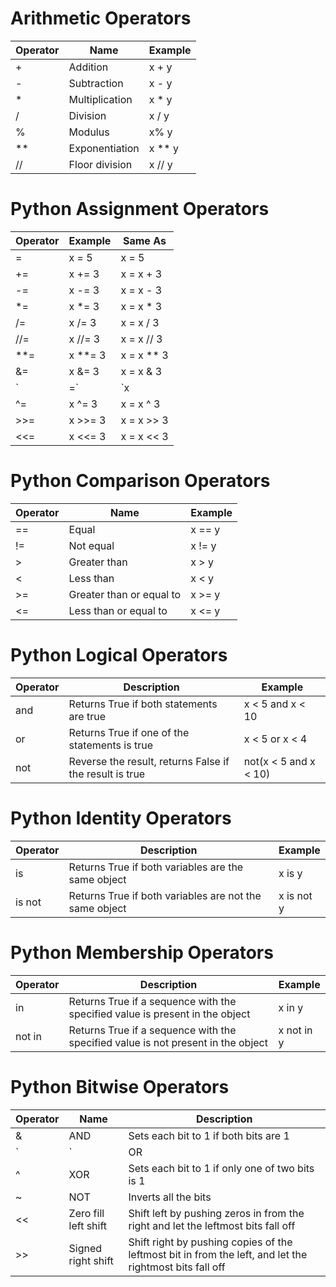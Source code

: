 # Arithmetic Operators

|Operator|Name|Example|
|-|-|-|
|+|Addition|x + y|
|-|Subtraction|x - y|
|*|Multiplication|x * y|
|/|Division|x / y|
|%|Modulus|x% y|
|**|Exponentiation|x ** y|
|//|Floor division|x // y|

# Python Assignment Operators

|Operator|Example|Same As|
|-|-|-|
|=|x = 5|x = 5|
|+=|x += 3|x = x + 3|
|-=|x -= 3|x = x - 3|
|*=|x *= 3|x = x * 3|
|/=|x /= 3|x = x / 3|
|//=|x //= 3|x = x // 3|
|**=|x **= 3|x = x ** 3|
|&=|x &= 3|x = x & 3|
|`|=`|`x |= 3`|`x = x | 3`|
|^=|x ^= 3|x = x ^ 3|
|>>=|x >>= 3|x = x >> 3|
|<<=|x <<= 3|x = x << 3|

# Python Comparison Operators

|Operator|Name|Example|
|-|-|-|
|==|Equal|x == y|
|!=|Not equal|x != y|
|>|Greater than|x > y|
|<|Less than|x < y|
|>=|Greater than or equal to|x >= y|
|<=|Less than or equal to|x <= y|

# Python Logical Operators
|Operator|Description|Example|
|-|-|-|
|and |Returns True if both statements are true|x < 5 and  x < 10|
|or|Returns True if one of the statements is true|x < 5 or x < 4|
|not|Reverse the result, returns False if the result is true|not(x < 5 and x < 10)|

# Python Identity Operators
|Operator|Description|Example|
|-|-|-|
|is |Returns True if both variables are the same object|x is y|
|is not|Returns True if both variables are not the same object|x is not y|

# Python Membership Operators
|Operator|Description|Example|
|-|-|-|
in |Returns True if a sequence with the specified value is present in the object|x in y|
not in|Returns True if a sequence with the specified value is not present in the object|x not in y|

# Python Bitwise Operators
|Operator|Name|Description|
|-|-|-|
|&|AND|Sets each bit to 1 if both bits are 1|
|`|`|OR|Sets each bit to 1 if one of two bits is 1|
|^|XOR|Sets each bit to 1 if only one of two bits is 1|
|~|NOT|Inverts all the bits|
|<<|Zero fill left shift|Shift left by pushing zeros in from the right and let the leftmost bits fall off|
|>>|Signed right shift|Shift right by pushing copies of the leftmost bit in from the left, and let the rightmost bits fall off|
